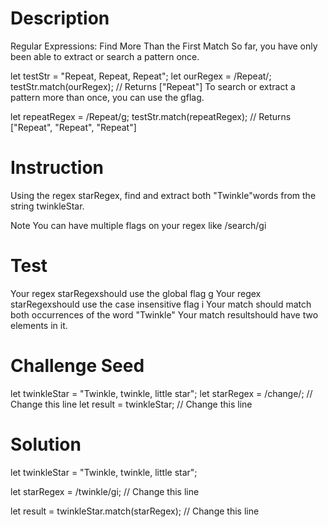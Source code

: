 # Description

Regular Expressions: Find More Than the First Match
So far, you have only been able to extract or search a pattern once.

let testStr = "Repeat, Repeat, Repeat";
let ourRegex = /Repeat/;
testStr.match(ourRegex);
// Returns ["Repeat"]
To search or extract a pattern more than once, you can use the gflag.

let repeatRegex = /Repeat/g;
testStr.match(repeatRegex);
// Returns ["Repeat", "Repeat", "Repeat"]


# Instruction

Using the regex starRegex, find and extract both "Twinkle"words from the string twinkleStar.

Note
You can have multiple flags on your regex like /search/gi


# Test

Your regex starRegexshould use the global flag g
Your regex starRegexshould use the case insensitive flag i
Your match should match both occurrences of the word "Twinkle"
Your match resultshould have two elements in it.


# Challenge Seed
let twinkleStar = "Twinkle, twinkle, little star";
let starRegex = /change/; // Change this line
let result = twinkleStar; // Change this line


# Solution
let twinkleStar = "Twinkle, twinkle, little star";

let starRegex = /twinkle/gi; // Change this line

let result = twinkleStar.match(starRegex); // Change this line
